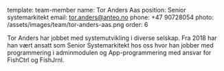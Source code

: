 template: team-member
name: Tor Anders Aas
position: Senior systemarkitekt
email: tor.anders@anteo.no
phone: +47 90728054
photo: /assets/images/team/tor-anders-aas.png
order: 6

Tor Anders har jobbet med systemutvikling i diverse selskap. Fra 2018 har han vært ansatt som Senior Systemarkitekt hos oss hvor han jobber med programmering i adminmodulen og App-programmering med ansvar for FishCtrl og FishJrnl.